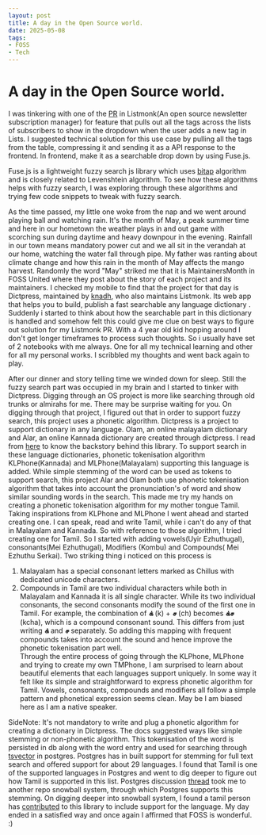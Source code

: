 ```yaml
---
layout: post
title: A day in the Open Source world.
date: 2025-05-08
tags:
- FOSS
- Tech
---
```


# A day in the Open Source world.

I was tinkering with one of the [PR](https://github.com/knadh/listmonk/issues/2234) in Listmonk(An open source newsletter subscription manager) for feature that pulls out all the tags across the lists of subscribers to show in the dropdown when the user adds a new tag in Lists. I suggested technical solution for this use case by pulling all the tags from the table, compressing it and sending it as a API response to the frontend. In frontend, make it as a searchable drop down by using Fuse.js. 

Fuse.js is a lightweight fuzzy search js library which uses [bitap](https://en.wikipedia.org/wiki/Bitap_algorithm) algorithm and is closely related to Levenshtein algorithm. To see how these algorithms helps with fuzzy search, I was exploring through these algorithms and trying few code snippets to tweak with fuzzy search. 

As the time passed, my little one woke from the nap and we went around playing ball and watching rain. It's the month of May, a peak summer time and here in our hometown the weather plays in and out game with scorching sun during daytime and heavy downpour in the evening. Rainfall in our town means mandatory power cut and we all sit in the verandah at our home, watching the water fall through pipe. My father was ranting about climate change and how this rain in the month of May affects the mango harvest. Randomly the word "May" striked me that it is MaintainersMonth in FOSS United where they post about the story of each project and its maintainers. I checked my mobile to find that the project for that day is Dictpress, maintained by [knadh](https://nadh.in/), who also maintains Listmonk. Its web app that helps you to build, publish a fast searchable any language dictionary . Suddenly i started to think about how the searchable part in this dictionary is handled and somehow felt this could give me clue on best ways to figure out solution for my Listmonk PR. With a 4 year old kid hopping around I don't get longer timeframes to process such thoughts. So i usually have set of 2 notebooks with me always. One for all my technical learning and other for all my personal works. I scribbled my thoughts and went back again to play. 

After our dinner and story telling time we winded down for sleep. Still the fuzzy search part was occupied in my brain and I started to tinker with Dictpress. Digging through an OS project is more like searching through old trunks or almirahs for me. There may be surprise waiting for you. On digging through that project, I figured out that in order to support fuzzy search, this project uses a phonetic algorithm. Dictpress is a project to support dictionary in any language. Olam, an online malayalam dictionary and Alar, an online Kannada dictionary are created through dictpress. I read from [here](https://zerodha.tech/blog/alar-the-making-of-an-open-source-dictionary/) to know the backstory behind this library.  To support search in these language dictionaries, phonetic tokenisation algorithm KLPhone(Kannada) and MLPhone(Malayalam) supporting this language is added.  While simple stemming of the word can be used as tokens to support search, this project Alar and Olam both use phonetic tokenisation algorithm that takes into account the pronunciation's of word and show similar sounding words in the search. This made me try my hands on creating a phonetic tokenisation algorithm for my mother tongue Tamil. Taking inspirations from KLPhone and MLPhone I went ahead and started creating one. I can speak, read and write Tamil, while i can't do any of that in Malayalam and Kannada. So with reference to those algorithm, I tried creating one for Tamil. So I started with adding vowels(Uyir Ezhuthugal), consonants(Mei Ezhuthugal), Modifiers (Kombu) and Compounds( Mei Ezhuthu Serkai). Two striking thing i noticed on this process is 
1. Malayalam has a special consonant letters marked as Chillus with dedicated unicode characters. 
2. Compounds in Tamil are two individual characters while both in Malayalam and Kannada it is all single character. While its two individual consonants, the second consonants modify the sound of the first one in Tamil. For example, the combination of **க்** (k) + **ச** (ch) becomes **க்‌ச** (kcha), which is a compound consonant sound. This differs from just writing **க்** and **ச** separately. So adding this mapping with frequent compounds takes into account the sound and hence improve the phonetic tokenisation part well.  
Through the entire process of going through the KLPhone, MLPhone and trying to create my own TMPhone, I am surprised to learn about beautiful elements that each languages support uniquely. In some way it felt like its simple and straightforward to express phonetic algorithm for Tamil.  Vowels, consonants, compounds and modifiers all follow a simple pattern and phonetical expression seems clean. May be I am biased here as I am a native speaker.

SideNote: It's not mandatory to write and plug a phonetic algorithm for creating a dictionary in Dictpress. The docs suggested ways like simple stemming or non-phonetic algorithm. This tokenisation of the word is persisted in db along with the word entry and used for searching through [tsvector](https://www.postgresql.org/docs/current/datatype-textsearch.html) in postgres. Postgres has in built support for stemming for full text search and offered support for about 29 languages. I found that Tamil is one of the supported languages in Postgres and went to dig deeper to figure out how Tamil is supported in this list. Postgres discussion [thread](https://www.postgresql.org/message-id/20180925114506.GA14666@zakirov.localdomain) took me to another repo snowball system, through which Postgres supports this stemming. On digging deeper into snowball system, I found a tamil person has [contributed](https://github.com/snowballstem/snowball/pull/3) to this library to include support for the language. My day ended in a satisfied way and once again I affirmed that FOSS is wonderful. :)
